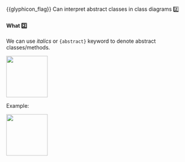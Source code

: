 <span id="prereqs"></span>

<span id="outcomes">{{glyphicon_flag}} Can interpret abstract classes in class diagrams :two:</span>

<div id="title">

#### What :two:

</div>

<div id="body">

We can use _italics_ or `{abstract}` keyword to denote abstract classes/methods.

<img src="{{baseUrl}}/uml/classDiagrams/abstractClasses/what/images/notation.png" height="110" />
<p/>

<tip-box>

Example:

<img src="{{baseUrl}}/uml/classDiagrams/abstractClasses/what/images/staff.png" height="110" />
<p/>

</tip-box>

</div>

<div id="extras">
</div>